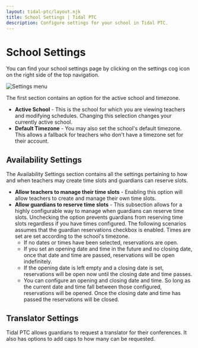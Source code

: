 ```yaml
---
layout: tidal-ptc/layout.njk
title: School Settings | Tidal PTC
description: Configure settings for your school in Tidal PTC.
---
```


# School Settings

You can find your school settings page by clicking on the settings cog icon on the right side of the top navigation.

<!-- ![Settings menu](/images/tidal-ptc/school-settings-menu.png) -->
<img src="/images/tidal-ptc/school-settings-menu.png" alt="Settings menu" class="sm:w-1/2">

The first section contains an option for the active school and timezone.

- **Active School** - This is the school for which you are viewing teachers and modifying schedules. Changing this selection changes your currently active school.
- **Default Timezone** - You may also set the school's default timezone. This allows a fallback for teachers who don't have a timezone set for their account.

## Availability Settings

The Availability Settings section contains all the settings pertaining to how and when teachers may create time slots and guardians can reserve slots.

- **Allow teachers to manage their time slots** - Enabling this option will allow teachers to create and manage their own time slots.
- **Allow guardians to reserve time slots** - This subsection allows for a highly configurable way to manage when guardians can reserve time slots. Unchecking the option prevents guardians from reserving time slots regardless if you have times configured. The following scenarios assumes that the guardian reservations checkbox is enabled. Times are set are set according to the school's timezone.
  - If no dates or times have been selected, reservations are open.
  - If you set an opening date and time in the future and no closing date, once that date and time are passed, reservations will be open indefinitely.
  - If the opening date is left empty and a closing date is set, reservations will be open now until the closing date and time passes.
  - You can configure an opening and closing date and time. So long as the current date and time fall between those configured, reservations will be opened. Once the closing date and time has passed the reservations will be closed.

## Translator Settings

Tidal PTC allows guardians to request a translator for their conferences. It also has options to add caps to how many can be requested.
